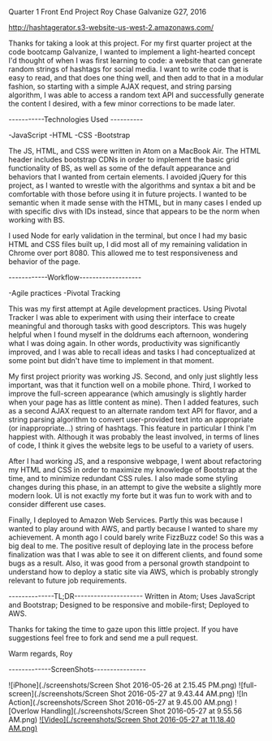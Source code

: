 Quarter 1 Front End Project
Roy Chase
Galvanize G27, 2016

http://hashtagerator.s3-website-us-west-2.amazonaws.com/

Thanks for taking a look at this project. For my first quarter project at the code bootcamp Galvanize, I wanted to implement a light-hearted concept I'd thought of when I was first learning to code: a website that can generate random strings of hashtags for social media. I want to write code that is easy to read, and that does one thing well, and then add to that in a modular fashion, so starting with a simple AJAX request, and string parsing algorithm, I was able to access a random text API and successfully generate the content I desired, with a few minor corrections to be made later.

-----------Technologies Used ----------

-JavaScript
-HTML
-CSS
-Bootstrap

The JS, HTML, and CSS were written in Atom on a MacBook Air. The HTML header includes bootstrap CDNs in order to implement the basic grid functionality of BS, as well as some of the default appearance and behaviors that I wanted from certain elements. I avoided jQuery for this project, as I wanted to wrestle with the algorithms and syntax a bit and be comfortable with those before using it in future projects. I wanted to be semantic when it made sense with the HTML, but in many cases I ended up with specific divs with IDs instead, since that appears to be the norm when working with BS.

I used Node for early validation in the terminal, but once I had my basic HTML and CSS files built up, I did most all of my remaining validation in Chrome over port 8080. This allowed me to test responsiveness and behavior of the page.

------------Workflow-------------------

-Agile practices
-Pivotal Tracking

This was my first attempt at Agile development practices. Using Pivotal Tracker I was able to experiment with using their interface to create meaningful and thorough tasks with good descriptors. This was hugely helpful when I found myself in the doldrums each afternoon, wondering what I was doing again. In other words, productivity was significantly improved, and I was able to recall ideas and tasks I had conceptualized at some point but didn't have time to implement in that moment.

My first project priority was working JS. Second, and only just slightly less important, was that it function well on a mobile phone. Third, I worked to improve the full-screen appearance (which amusingly is slightly harder when your page has as little content as mine). Then I added features, such as a second AJAX request to an alternate random text API for flavor, and a string parsing algorithm to convert user-provided text into an appropriate (or inappropriate...) string of hashtags. This feature in particular I think I'm happiest with. Although it was probably the least involved, in terms of lines of code, I think it gives the website legs to be useful to a variety of users.

After I had working JS, and a responsive webpage, I went about refactoring my HTML and CSS in order to maximize my knowledge of Bootstrap at the time, and to minimize redundant CSS rules. I also made some styling changes during this phase, in an attempt to give the website a slightly more modern look. UI is not exactly my forte but it was fun to work with and to consider different use cases.

Finally, I deployed to Amazon Web Services. Partly this was because I wanted to play around with AWS, and partly because I wanted to share my achievement. A month ago I could barely write FizzBuzz code! So this was a big deal to me. The positive result of deploying late in the process before finalization was that I was able to see it on different clients, and found some bugs as a result. Also, it was good from a personal growth standpoint to understand how to deploy a static site via AWS, which is probably strongly relevant to future job requirements.

--------------TL;DR---------------------
Written in Atom;
Uses JavaScript and Bootstrap;
Designed to be responsive and mobile-first;
Deployed to AWS.

Thanks for taking the time to gaze upon this little project. If you have suggestions feel free to fork and send me a pull request.

Warm regards,
Roy

-------------ScreenShots----------------

![iPhone](./screenshots/Screen Shot 2016-05-26 at 2.15.45 PM.png)
![full-screen](./screenshots/Screen Shot 2016-05-27 at 9.43.44 AM.png)
![In Action](./screenshots/Screen Shot 2016-05-27 at 9.45.00 AM.png)
![Overlow Handling](./screenshots/Screen Shot 2016-05-27 at 9.55.56 AM.png)
[![Video](./screenshots/Screen Shot 2016-05-27 at 11.18.40 AM.png)](https://youtu.be/5AnXslORgMY "Video Presentation")
